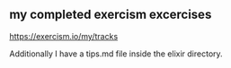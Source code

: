 ## my completed exercism excercises
https://exercism.io/my/tracks

Additionally I have a tips.md file inside the elixir directory.<br/>

